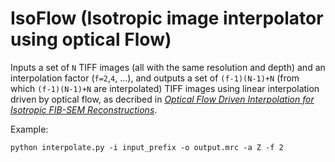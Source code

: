 # IsoFlow (Isotropic image interpolator using optical Flow)
Inputs a set of `N` TIFF images (all with the same resolution and depth) and an interpolation factor (`f=2`,`4`, ...), and outputs a set of `(f-1)(N-1)+N` (from which `(f-1)(N-1)+N` are interpolated) TIFF images using linear interpolation driven by optical flow, as decribed in [*Optical Flow Driven Interpolation for Isotropic FIB-SEM Reconstructions*]().

Example:

    python interpolate.py -i input_prefix -o output.mrc -a Z -f 2
